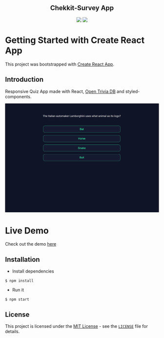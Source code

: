 <div align="center">
<h2>Chekkit-Survey App</h2>
<img src="https://img.shields.io/badge/build-passing-green.svg">
<img src="https://img.shields.io/badge/license-MIT-green.svg">
</div>

# Getting Started with Create React App

This project was bootstrapped with [Create React App](https://github.com/facebook/create-react-app).

## Introduction

Responsive Quiz App made with React, [Open Trivia DB](https://opentdb.com/) and styled-components.

![preview](https://github.com/MindInitiatives/Chekkit-SurveyApp/blob/master/screenshot.png)

# Live Demo

Check out the demo [here](http://chekkit-survey-app.herokuapp.com/)

## Installation

- Install dependencies

```
$ npm install
```

- Run it

```
$ npm start
```

## **License**

This project is licensed under the [MIT License](https://opensource.org/licenses/MIT) - see the [`LICENSE`](https://github.com/MindInitiatives/Chekkit-SurveyApp/blob/master/LICENSE) file for details.
